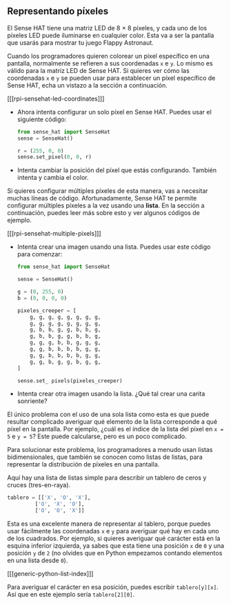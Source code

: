 ## Representando píxeles

El Sense HAT tiene una matriz LED de 8 × 8 píxeles, y cada uno de los píxeles LED puede iluminarse en cualquier color. Esta va a ser la pantalla que usarás para mostrar tu juego Flappy Astronaut.

Cuando los programadores quieren colorear un píxel específico en una pantalla, normalmente se refieren a sus coordenadas `x` e `y`. Lo mismo es válido para la matriz LED de Sense HAT. Si quieres ver cómo las coordenadas `x` e `y` se pueden usar para establecer un píxel específico de Sense HAT, echa un vistazo a la sección a continuación.

[[[rpi-sensehat-led-coordinates]]]

- Ahora intenta configurar un solo píxel en Sense HAT. Puedes usar el siguiente código:

    ```python
    from sense_hat import SenseHat
    sense = SenseHat()

    r = (255, 0, 0)
    sense.set_pixel(0, 0, r)
    ```

- Intenta cambiar la posición del píxel que estás configurando. También intenta y cambia el color.

Si quieres configurar múltiples píxeles de esta manera, vas a necesitar muchas líneas de código. Afortunadamente, Sense HAT te permite configurar múltiples píxeles a la vez usando una **lista**. En la sección a continuación, puedes leer más sobre esto y ver algunos códigos de ejemplo.

[[[rpi-sensehat-multiple-pixels]]]

- Intenta crear una imagen usando una lista. Puedes usar este código para comenzar:

    ```python
    from sense_hat import SenseHat

    sense = SenseHat()

    g = (0, 255, 0)
    b = (0, 0, 0, 0)

    pixeles_creeper = [
        g, g, g, g, g, g, g, g,
        g, g, g, g, g, g, g, g,
        g, b, b, g, g, b, b, g,
        g, b, b, g, g, b, b, g,
        g, g, g, b, b, g, g, g,
        g, g, b, b, b, b, g, g,
        g, g, b, b, b, b, g, g,
        g, g, b, g, g, b, g, g,
    ]

    sense.set_ pixels(pixeles_creeper)
    ```

- Intenta crear otra imagen usando la lista. ¿Qué tal crear una carita sonriente?

El único problema con el uso de una sola lista como esta es que puede resultar complicado averiguar qué elemento de la lista corresponde a qué píxel en la pantalla. Por ejemplo, ¿cuál es el índice de la lista del píxel en `x = 5` e `y = 5`? Este puede calcularse, pero es un poco complicado.

Para solucionar este problema, los programadores a menudo usan listas bidimensionales, que también se conocen como listas de listas, para representar la distribución de píxeles en una pantalla.

Aquí hay una lista de listas simple para describir un tablero de ceros y cruces (tres-en-raya).

```python
tablero = [['X', 'O', 'X'],
         ['O', 'X', 'O'],
         ['O', 'O', 'X']]
```

Esta es una excelente manera de representar al tablero, porque puedes usar fácilmente las coordenadas `x` e `y` para averiguar qué hay en cada uno de los cuadrados. Por ejemplo, si quieres averiguar qué carácter está en la esquina inferior izquierda, ya sabes que esta tiene una posición `x` de `0` y una posición `y` de `2` (no olvides que en Python empezamos contando elementos en una lista desde `0`).

[[[generic-python-list-index]]]

Para averiguar el carácter en esa posición, puedes escribir `tablero[y][x]`. Así que en este ejemplo sería `tablero[2][0]`.
